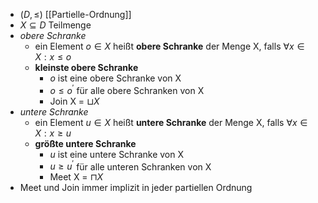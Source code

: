 - $(D,\leq)$ [[Partielle-Ordnung]]
- $X\subseteq D$ Teilmenge
- *obere Schranke*
	- ein Element $o\in X$ heißt **obere Schranke** der Menge X, falls $\forall x\in X:x\leq o$
	- **kleinste obere Schranke**
		- $o$ ist eine obere Schranke von X
		- $o\leq o^{\prime}$ für alle obere Schranken von X
		- Join X = $\sqcup X$
- *untere Schranke*
	- ein Element $u\in X$ heißt **untere Schranke** der Menge X, falls $\forall x\in X:x\geq u$
	- **größte untere Schranke**
		- $u$ ist eine untere Schranke von X
		- $u\geq u^{\prime}$ für alle unteren Schranken von X
		- Meet X = $\sqcap X$
- Meet und Join immer implizit in jeder partiellen Ordnung